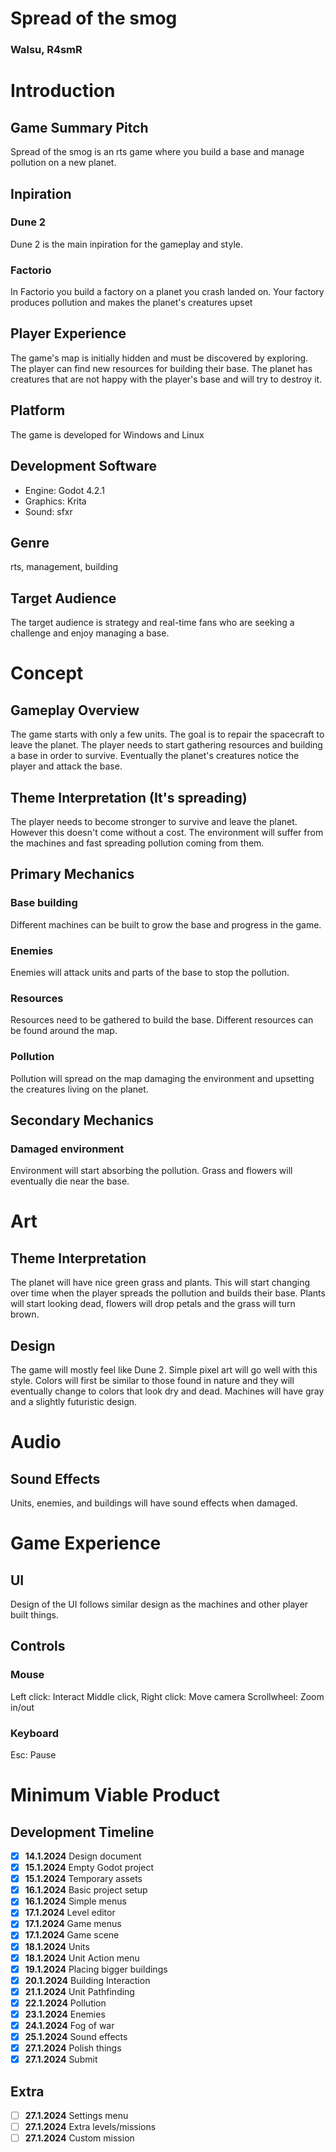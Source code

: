 # Spread of the smog

### Walsu, R4smR

# Introduction

## Game Summary Pitch

Spread of the smog is an rts game where you build a base and manage pollution 
on a new planet.

## Inpiration

### Dune 2

Dune 2 is the main inpiration for the gameplay and style.

### Factorio

In Factorio you build a factory on a planet you crash landed on. Your
factory produces pollution and makes the planet's creatures upset

## Player Experience

The game's map is initially hidden and must be discovered by exploring.
The player can find new resources for building their base. The planet has
creatures that are not happy with the player's base and will try to destroy it.

## Platform

The game is developed for Windows and Linux

## Development Software

- Engine: Godot 4.2.1
- Graphics: Krita
- Sound: sfxr

## Genre

rts, management, building

## Target Audience

The target audience is strategy and real-time fans who are seeking a challenge
and enjoy managing a base.

# Concept

## Gameplay Overview

The game starts with only a few units. The goal is to repair the spacecraft to 
leave the planet. The player needs to start gathering resources and building 
a base in order to survive. Eventually the planet's creatures notice the player 
and attack the base.

## Theme Interpretation (It's spreading)

The player needs to become stronger to survive and leave the planet. However 
this doesn't come without a cost. The environment will suffer from the
machines and fast spreading pollution coming from them.

## Primary Mechanics

### Base building

Different machines can be built to grow the base and progress in the game.

### Enemies

Enemies will attack units and parts of the base to stop 
the pollution.

### Resources

Resources need to be gathered to build the base. Different resources can be
found around the map.

### Pollution

Pollution will spread on the map damaging the environment and upsetting
the creatures living on the planet.

## Secondary Mechanics

### Damaged environment

Environment will start absorbing the pollution. Grass and flowers will 
eventually die near the base.

# Art

## Theme Interpretation

The planet will have nice green grass and plants. This will start
changing over time when the player spreads the pollution and builds their base.
Plants will start looking dead, flowers will drop petals and the grass will turn
brown.

## Design

The game will mostly feel like Dune 2. Simple pixel art will go well with
this style. Colors will first be similar to those found in nature and they will
eventually change to colors that look dry and dead. Machines will have
gray and a slightly futuristic design.

# Audio

## Sound Effects

Units, enemies, and buildings will have sound effects when damaged.

# Game Experience

## UI

Design of the UI follows similar design as the machines and
other player built things.

## Controls

### Mouse

Left click: Interact
Middle click, Right click: Move camera
Scrollwheel: Zoom in/out

### Keyboard

Esc: Pause

# Minimum Viable Product

## Development Timeline

- [x] **14.1.2024** Design document
- [x] **15.1.2024** Empty Godot project
- [x] **15.1.2024** Temporary assets
- [x] **16.1.2024** Basic project setup
- [x] **16.1.2024** Simple menus
- [x] **17.1.2024** Level editor
- [x] **17.1.2024** Game menus
- [x] **17.1.2024** Game scene
- [x] **18.1.2024** Units
- [x] **18.1.2024** Unit Action menu
- [x] **19.1.2024** Placing bigger buildings
- [x] **20.1.2024** Building Interaction
- [x] **21.1.2024** Unit Pathfinding
- [x] **22.1.2024** Pollution
- [x] **23.1.2024** Enemies
- [x] **24.1.2024** Fog of war
- [x] **25.1.2024** Sound effects
- [x] **27.1.2024** Polish things
- [x] **27.1.2024** Submit

## Extra

- [ ] **27.1.2024** Settings menu
- [ ] **27.1.2024** Extra levels/missions
- [ ] **27.1.2024** Custom mission
